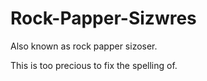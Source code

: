 # Rock-Papper-Sizwres

Also known as rock papper sizoser.

This is too precious to fix the spelling of.
